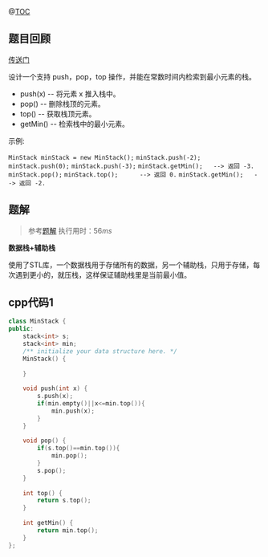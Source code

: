 @[TOC](LeetCode-day34-最小栈-数据栈+辅助栈-cpp)

## 题目回顾

[传送门](https://leetcode-cn.com/problems/min-stack/)

设计一个支持 push，pop，top 操作，并能在常数时间内检索到最小元素的栈。

- push(x) -- 将元素 x 推入栈中。
- pop() -- 删除栈顶的元素。
- top() -- 获取栈顶元素。
- getMin() -- 检索栈中的最小元素。

示例:

`MinStack minStack = new MinStack();`
`minStack.push(-2);`
`minStack.push(0);`
`minStack.push(-3);`
`minStack.getMin();   --> 返回 -3.`
`minStack.pop();`
`minStack.top();      --> 返回 0.`
`minStack.getMin();   --> 返回 -2.`





## 题解

> 参考[题解](https://leetcode-cn.com/problems/min-stack/solution/zui-xiao-zhan-by-gpe3dbjds1/)
> 执行用时：$56 ms$ 

**数据栈+辅助栈**

使用了STL库，一个数据栈用于存储所有的数据，另一个辅助栈，只用于存储，每次遇到更小的，就压栈，这样保证辅助栈里是当前最小值。

## cpp代码1

```c++
class MinStack {
public:
    stack<int> s;
    stack<int> min;
    /** initialize your data structure here. */
    MinStack() {
        
    }
    
    void push(int x) {
        s.push(x);
        if(min.empty()||x<=min.top()){
            min.push(x);
        }
    }
    
    void pop() {
        if(s.top()==min.top()){
            min.pop();
        }
        s.pop();
    }
    
    int top() {
        return s.top();        
    }
    
    int getMin() {
        return min.top(); 
    }
};
```

